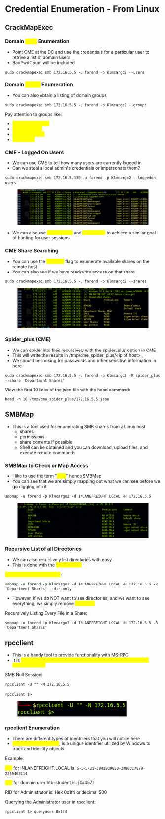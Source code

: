 # Credential Enumeration - From Linux

## CrackMapExec

### Domain <mark style="color:yellow;">User</mark> Enumeration

* Point CME at the DC and use the credentials for a particular user to retrive a list of domain users
* BadPwdCount will be included

```
sudo crackmapexec smb 172.16.5.5 -u forend -p Klmcargo2 --users
```

### Domain <mark style="color:yellow;">Group</mark> Enumeration

* You can also obtain a listing of domain groups

```
sudo crackmapexec smb 172.16.5.5 -u forend -p Klmcargo2 --groups
```

Pay attention to groups like:

* <mark style="color:yellow;">Backup Operators</mark>
* <mark style="color:yellow;">Administrators</mark>
* <mark style="color:yellow;">Domain Admins</mark>
* <mark style="color:yellow;">Executives</mark>

### CME - Logged On Users

* We can use CME to tell how many users are currently logged in
* Can we steal a local admin's credentials or impersonate them?

```
sudo crackmapexec smb 172.16.5.130 -u forend -p Klmcargo2 --loggedon-users
```

<figure><img src="../../.gitbook/assets/image (15).png" alt=""><figcaption></figcaption></figure>

* We can also use <mark style="color:yellow;">BloodHound</mark> and <mark style="color:yellow;">PowerView</mark> to achieve a similar goal of hunting for user sessions

### CME Share Searching

* You can use the <mark style="color:yellow;">--shares</mark> flag to enumerate available shares on the remote host
* You can also see if we have read/write access on that share

```
sudo crackmapexec smb 172.16.5.5 -u forend -p Klmcargo2 --shares
```

<figure><img src="../../.gitbook/assets/image (5).png" alt=""><figcaption></figcaption></figure>

### Spider\_plus (CME)

* We can spider into files recursively with the spider\_plus option in CME
* This will write the results in /tmp/cme_spider\_plus/\<ip of host>_&#x20;
* We should be looking for passwords and other sensitive information in here

```
sudo crackmapexec smb 172.16.5.5 -u forend -p Klmcargo2 -M spider_plus --share 'Department Shares'
```

View the first 10 lines of the json file with the head command:

```
head -n 10 /tmp/cme_spider_plus/172.16.5.5.json
```

## SMBMap

* This is a tool used for enumerating SMB shares from a Linux host
  * shares
  * permissions
  * share contents if possible
  * Shell can be obtained and you can download, upload files, and execute remote commands

### SMBMap to Check or Map Access

* I like to use the term "<mark style="color:yellow;">map</mark>" hence SMBMap
* You can see that we are simply mapping out what we can see before we go digging into it

```
smbmap -u forend -p Klmcargo2 -d INLANEFREIGHT.LOCAL -H 172.16.5.5
```

<figure><img src="../../.gitbook/assets/image.png" alt=""><figcaption></figcaption></figure>

### Recursive List of all Directories

* We can also recursively list directories with easy
* This is done with the <mark style="color:yellow;">-R argument</mark>

<mark style="color:yellow;">Recursively List Directories</mark>:

```
smbmap -u forend -p Klmcargo2 -d INLANEFREIGHT.LOCAL -H 172.16.5.5 -R 'Department Shares' --dir-only
```

* However, if we do NOT want to see directories, and we want to see everything, we simply remove <mark style="color:yellow;">--dir-only</mark>

Recursively Listing Every File in a Share:

```
smbmap -u forend -p Klmcargo2 -d INLANEFREIGHT.LOCAL -H 172.16.5.5 -R 'Department Shares'
```

## rpcclient

* This is a handy tool to provide functionality with MS-RPC
* It is <mark style="color:yellow;">capable of enumerating, adding, changing, and even removing objects from AD</mark>

SMB Null Session:

```
rpcclient -U "" -N 172.16.5.5

rpcclient $>
```

<figure><img src="../../.gitbook/assets/image (6).png" alt=""><figcaption></figcaption></figure>

### rpcclient Enumeration

* There are different types of identifiers that you will notice here
* <mark style="color:yellow;">Relative Identifier (RID)</mark>, is a unique identifier utilized by Windows to track and identify objects

Example:

<mark style="color:yellow;">SID</mark> for INLANEFREIGHT.LOCAL is: `S-1-5-21-3842939050-3880317879-2865463114`

<mark style="color:yellow;">RID</mark> for domain user htb-student is: \[0x457]

RID for Administrator is: Hex 0x1f4 or decimal 500

Querying the Administrator user in rpcclient:

```
rpcclient $> queryuser 0x1f4
```
